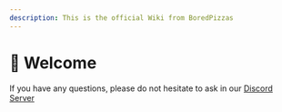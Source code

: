 ```yaml
---
description: This is the official Wiki from BoredPizzas
---
```


# 🍕 Welcome

If you have any questions, please do not hesitate to ask in our [Discord Server](https://discord.com/invite/GbwykC99N6)
